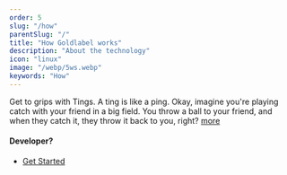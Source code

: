 ```yaml
---
order: 5
slug: "/how"
parentSlug: "/"
title: "How Goldlabel works"
description: "About the technology"
icon: "linux"
image: "/webp/5ws.webp"
keywords: "How"
---
```

Get to grips with Tings. A ting is like a ping. Okay, imagine you're playing catch with your friend in a big field. You throw a ball to your friend, and when they catch it, they throw it back to you, right? [more](/how/what-is-a-ping)

#### Developer?

- [Get Started](/how/get-started)
